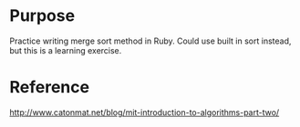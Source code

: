 # Purpose

Practice writing merge sort method in Ruby.
Could use built in sort instead, but this is a learning exercise.

# Reference
http://www.catonmat.net/blog/mit-introduction-to-algorithms-part-two/
